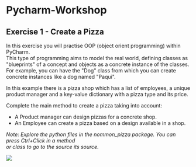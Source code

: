 # Pycharm-Workshop

## Exercise 1 - Create a Pizza

In this exercise you will practise OOP (object orient programming) within PyCharm.  
This type of programming aims to model the real world, defining classes as "blueprints"
of a concept and objects as a concrete instance of the classes. 
For example, you can have the "Dog" class from which you can create concrete instances
like a dog named "Paqui".

In this example there is a pizza shop which has a list of employees, a unique product manager and a 
key-value dictionary with a pizza type and its price.

Complete the main method to create a pizza taking into account:  
  * A Product manager can design pizzas for a concrete shop.
  * An Employee can create a pizza based on a design available in a shop.

_Note: Explore the python files in the nommon_pizza package. You can press Ctrl+Click in a method  
or class to go to the source its source._

![](https://napolicartagena.com/wp-content/uploads/2022/01/La-Pizza-Hawaiana-de-Canada.jpg)